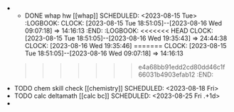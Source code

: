 - - DONE whap hw [[whap]] SCHEDULED: <2023-08-15 Tue> :LOGBOOK: CLOCK: [2023-08-15 Tue 18:51:05]--[2023-08-16 Wed 09:07:18] => 14:16:13 :END:
  :LOGBOOK:
  <<<<<<< HEAD
  CLOCK: [2023-08-15 Tue 18:51:05]--[2023-08-16 Wed 19:35:43] =>  24:44:38
  CLOCK: [2023-08-16 Wed 19:35:46]
  =======
  CLOCK: [2023-08-15 Tue 18:51:05]--[2023-08-16 Wed 09:07:18] =>  14:16:13
  >>>>>>> e4a68bb91edd2cd80dd46c1f66031b4903efab12
  :END:
- TODO chem skill check [[chemistry]] 
  SCHEDULED: <2023-08-18 Fri>
- TODO calc deltamath [[calc bc]] 
  SCHEDULED: <2023-08-25 Fri .+1d>
-